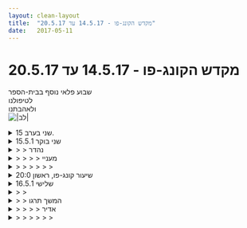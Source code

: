 ```yaml
---
layout: clean-layout
title:  "מקדש הקונג-פו - 14.5.17 עד 20.5.17"
date:   2017-05-11
---
```

# מקדש הקונג-פו - 14.5.17 עד 20.5.17 
שבוע פלאי נוסף בבית-הספר<br> לטיפולנו<br> ולאהבתנו<br> <img src="http://www.timg.co.il/tapuzForum/images/Emo23.gif" alt="|לב|">

<details>
                    <summary>שני בערב 15.</summary>
                    היה ממש כיף. <br> כבר לפני השיעור הרגשתי שבזכות זה שאני כאן, משהו מתחיל לקרות, משהו טוב.<br> <br> מהשיעור: אין לאן להגיע. להיות בהווה. להרגיש בבית. להרגיש את החיים שבגוף. להיות מחובר לקרקע. <br> <br>
                  </details><details>
                    <summary>שני בוקר 15.5.1</summary>
                    זמן מקדים - 13 דק׳ איכות טובה, &nbsp;&nbsp;&nbsp;&nbsp;משתתפים: אינגריד, רמי, יואב&nbsp;&nbsp;&nbsp;&nbsp;מיקום: גינת דובנוב<br> קריאה מקדימה של ההנחיות, לנסות לראות אותן מחדש, מוצא ניואנסים וסמנים שנתנו לי כיוונים.<br> נינוחות ושלווה כמוטו התחלתי, האיכות שבעידון ובדיוק, הרגיש לי נכון אימון נינוח, רגוע, מדויק ככל שניתן.<br> מנסה לתרגל גישה מחדש על מקטעים מהשיעור, גמישות, תנועה. בחלק מהמקרים קיבלתי כמה מתנות מפתיעות. אחת מהן היא חוויה מאד ממשית שגישה מחדש לא גורמת לי לאבד את מה שידעתי, למרות שאני משאיר את הידע הזה מאחור, הוא זמין לי תמיד. (המשכתי לתרגל את זה גם בהמשך היום)<br> שינויים ועדכונים קטנים לתרגולים רגילים שאפשרו איכויות חדשות (פורמט חדש לסיום מדיטציה, תוספות לשיתופים שעשינו ביחד)<br> סיום שיעור 08:10
                  </details><details>
                    <summary>> > נהדר</summary>
                    בין היתר, מזל טוב על הכניסה לרמה חדשה ותחום חדש ורובד חדש וצלול של &quot;<b>גישה מחדש</b>&quot;.<br> האם אתה מוכן לגלות עוד הרבה יותר? להעמיק ולהיחשף להפתעות מופלאות יותר ויותר? האם אתה נכון?<br> שאלות קצת מוזרות, אני חייב להודות; ועם זאת, הן עולות לי בבירור אליך.<br><br><table width='70%' cellpadding='0' cellspacing='0' bgcolor='#C6C7C6'><tr><td height='1'></td></tr></table><br><b>מדברים על מדיטציה:</b> <a href="http://forums.tapuz.co.il/meditation" target="_blank">http://forums.tapuz.co.il/meditation</a><br/><br/>לומדים את אמנות המדיטציה: <a href="http://www.ThePracticalMeditation.com" target="_blank" rel=nofollow>www.ThePracticalMeditation.com</a><br/>לומדים את אמנות היכולת: <a href="http://www.MagicalChanging.com" target="_blank" rel=nofollow>www.MagicalChanging.com</a>
                  </details><details>
                    <summary>> > > > מעניי</summary>
                    כשאני מתבונן בתחושות אני חייב להודות שאני מזהה שני וקטורים,<br> אחד מלווה בתחושת הנאה שאומר כן, בודאי, סוף סוף, יששששש<br> השני מלווה בתחושה של אי נוחות, כיווץ של הסרעפת שאומר הממ, קצת מפחיד, מה אני עלול לגלות<br> קצת כמו לעמוד על מקפצה של 10 מ׳ לפני שאני קופץ....<br> חייב לציין שאני מופתע
                  </details><details>
                    <summary>> > > > > > </summary>
                    ככל שתתבונן יותר על התחושות... <img src="http://www.timg.co.il/tapuzForum/images/Emo45.gif" alt="|כן|"><br><br><table width='70%' cellpadding='0' cellspacing='0' bgcolor='#C6C7C6'><tr><td height='1'></td></tr></table><br><b>מדברים על מדיטציה:</b> <a href="http://forums.tapuz.co.il/meditation" target="_blank">http://forums.tapuz.co.il/meditation</a><br/><br/>לומדים את אמנות המדיטציה: <a href="http://www.ThePracticalMeditation.com" target="_blank" rel=nofollow>www.ThePracticalMeditation.com</a><br/>לומדים את אמנות היכולת: <a href="http://www.MagicalChanging.com" target="_blank" rel=nofollow>www.MagicalChanging.com</a>
                  </details><details>
                    <summary>שיעור קונג-פו, ראשון 20:0</summary>
                    השיעור שלי התחיל ב 19:40 והסתיים ב 21:00.<br> <br> כמה נקודות מהשיעור:<br>  - התבוננות בדברים שיעשו לנו טוב. אחר כך לבחור 3 ולבצע אותם.<br>  - קרב בהילוך איטי עם יניב בדגש על דיוק מירבי. גם הפעם נעזרתי באמירת &quot;תודה&quot; בכדי לציין סימון שאני מקבל ו&quot;ככה בדיוק&quot; (או משהו בסגנון) כאשר <br> &nbsp;&nbsp;&nbsp;&nbsp;אני מבצע מהלך קרבי שאני מרוצה ממנו.<br>  - עבודת בריאות נעימה – תשומת לב לגוף<br>  - היערכות מיטיבה להמשך השבוע.<br>  - עבודה חופשית עם אי נוחות והיכולת לפעול מתוכה. עולה המשפט &quot;אי נוחות היא מקור להתפתחות&quot;.<br> <br> שיעור קצר ואיכותי. תודה!
                  </details><details>
                    <summary>שלישי 16.5.1</summary>
                    מצבי לפני השיעור: אנרגיה נמוכה יחסית, משהו סגור כזה, גם חרדתיות יש, תקיעות שכזו.<br> <br> לפני השיעור: בשכיבה, מכניס חיים בגוף... חיים במילים, נפלא, מצויין... חיים בדימויים - אור לבן, אנרגיה חופשיה, חיים בתודעה - מאפשר לכל דבר להיות.<br> <br> מתחיל את השיעור בלאפשר לעצמי להרגיש הכל. אפשר בפחות מאבק. מנסה, מצליח, נהדר, תודה. להמשיך לזכור לתרגל בפחות ופחות מאבק. יופי.<br> <br> 10 &quot;טראקים&quot; מגניבים. חלק יותר מגניבים מאחרים... הקטע של ההפלה... הקטע של הנעילת מרפק והיציאה מזה... ההסטה החדשה עבורי עם היד האחורית... קול... היה לי מאתגר לעשות את המיטב (היחסי) שלי, גם הרבה פרטים וזמן קצר, קצת גם מבולבל אולי...<br> <br> 4 פורמות בסיסיות ו5 החיות - בעזרתם מנסה להשתדרג אנרגטית, שיניתי את העמידה ובכלל את הפורמה... מצליח... מצליח יותר ב5 החיות ומצליח עוד יותר כאשר מעלים בדמיוני את כולם מסביבי. אני לבד כאן ועושה את זה.<br> <br> הכנה להליכות נמוכות.<br> <br> תזכורת: הנאה - מצפן מהחשובים שיש לנו.<br> <br> גמישות: &quot;מפנקים אותי דרך גמישות&quot; (בערך. משפט של בן, על מה שהגוף אומר)<br> <br> חוזר על חלק מהטכניקות.<br> <br> עבודה פנימית לא ארוכה בהתכווננות לאיזון, הכלה, התרווחות, פתיחת הלב להמשך היממה.<br> <br> שיעור פיזי ולא קל אבל גם לא מאתגר מאד, ונהניתי מהטראקים/ טכניקות לחימה החדשות, זה מגניב. אה, וגם ממש מגניב להשתפר ב&quot;מנוע&quot; שלי שאחראי על עשיית עבודה פנימית (תחילת השיעור) ועבודה בכלל (קפיצת המדרגה ב5 החיות)<br> <br> <br> <br>
                  </details><details>
                    <summary>> > </summary>
                    &quot;קצת גם מבולבל אולי&quot; - הכוונה אליי, למצב התודעתי שלי שאיתו הגעתי.
                  </details><details>
                    <summary>> > המשך תרגו</summary>
                    תרגול מאתמול והיום בעקבות השיעור, בהשפעתו + סינרגיות מעבודות קודמות =<br> <br> בשכיבה על הגב, חישת הגוף, בישיבה, חישת עצמי:<br> <br> המה והאיך של העבודה הפנימית (והחיצונית) שלי. ללטש את האיך שלי (פחות מאבק, יותר הנאה וכו&#39;)<br> <br> שיפור איכות העשיה שלי לפעמים יותר חשוב ממה שאני עושה. במקרה הזה, בהחלט חשוב בהרבה.<br> <br> זכירת משפט מתוך תשובה במרחב השאלות והתשובות ושיפור התרגול בעזרתו: &quot;שלווה מטופחת על ידי שלווה&quot;.<br> <br> גם אתמול ויותר היום מרגיש קשיים פנימיים מאתגרים, עם זאת נוטה יותר ויותר &quot;לשבת&quot; איתם מאשר לרוץ לקחת כדור הרגעה או נסיון לפתור אותם מחשבתית.<br>
                  </details><details>
                    <summary>> > > > אדיר</summary>
                    <br><br><table width='70%' cellpadding='0' cellspacing='0' bgcolor='#C6C7C6'><tr><td height='1'></td></tr></table><br><b>מדברים על מדיטציה:</b> <a href="http://forums.tapuz.co.il/meditation" target="_blank">http://forums.tapuz.co.il/meditation</a><br/><br/>לומדים את אמנות המדיטציה: <a href="http://www.ThePracticalMeditation.com" target="_blank" rel=nofollow>www.ThePracticalMeditation.com</a><br/>לומדים את אמנות היכולת: <a href="http://www.MagicalChanging.com" target="_blank" rel=nofollow>www.MagicalChanging.com</a>
                  </details><details>
                    <summary>> > > > > > </summary>
                    
                  </details><details>
                    <summary>שני ערב 15.5.201</summary>
                    ביטלתי את השיעור שלי כי רציתי לנוח וערב חופשי בבית <img src="http://www.timg.co.il/tapuzForum/images/Emo23.gif" alt="|לב|">
                  </details><details>
                    <summary>שני ערב 20:2</summary>
                    שיעור כיפי מאוד!!!!<br> ישי, עיליי, וארה ואני<br> <br> החל:19:30 או מעט לפני<br> הסתיים: בעשרה לעשר לערך.<br> <br> - להרגיש בבית. במקום שבו אני נמצא, בתוך גופי, בעולם. כמו כשיוצאים לטבע וקובעים את המקום שלנו איפשהו. וזה עכשיו הופך להיות הבית. נכרתת מעין ברית ביני ובין המקום. ככה עם המקום של השיעור, עם הגוף שלי, עם העולם, עם העכשיו<br> - השמיים - כמו כיפה של כנסייה<br> - אפשרי לדמיין שבכל נגיעה שלי בגוף של מישהו נוצר תו מוסיקלי. דימוי מוצלח מאוד עם כל מיני שימושים.<br> - אמנות הלחימה ואמנות הריפוי והבריאות - שני היבטים של אותה אמנות.<br> - לקחת כבר מראש בחשבון את התחושות שעומדות לעלות בי, למיטב ניסיוני, בסיטואציה נתונה. ולעבוד איתן.<br> - ברית עם השיעור, ברית עם האנשים האחרים בשיעור<br> - כלב קטן שהפגין את החדווה שבמשחק הלחימה<br> - בעדינות גדולה מאוד, לטפח את החיות והמודעות שבגופי <br> - &quot;רגיל&quot; הינו סוג של כאב בתחפושת<br> - לא לפספס אנשים. לקלוט בזמן אמת איתותים ולעבוד איתם. <br> -האגו ותחושת המיוחדות. <br> -שימוש בטבעת הבועות כדי לעבוד עם עצמי של הרגע הזה, ועם עצמי של רגעים אחרים. <br> - להיפתח להשראה, לתת לשקט לדבר אלי<br> -לדמיין שמוסיקה חרישית מאוד מנוגנת ממש על סף התפיסה שלי. בקושי שומעים אותי. לנוע איתה. ללמוד איתה. <br> <br> היה לי כיף ממש<br> תודה!!!<br> <br>
                  </details><details>
                    <summary>*** עזרה זמנית מבן: מפות-ידע **</summary>
                    יומן השיעורים נוצר למגוון מטרות, ששלוש מהבולטות שבהן (שהוזכרו כנראה הכי הרבה, בינתיים, במהלך השנים):<br> 1. <b>השארת עקבות</b> לעצמנו ולאחרים מהשיעור, אשר מנגישות חלק מהידע שהופיע אצלנו בשיעור.<br> 2. <b>שיקוף</b> של מה שעברנו בשיעור, לצרכי משוב ואיסוף מידע המסייעים לחולל את שיעורינו הבאים טוב יותר.<br> 3. <b>השלמת השיעור</b> בעזרת שאלות ותשובות.<br> <br> סעיף 1 כיום עדיין בתהליך היווצרות.<br> כפי שאפשר לראות משבוע לשבוע, המצב הזה כבר בתהליך יפהפה של שינוי והתפתחות:<br> {מעקב תהליך ההגשמה של &quot;רכיב העקבות&quot;: 1 2 3 <b>4</b> 5}<br> <br> <b>מה נחוץ להשלמת השלב האחרון?</b><br> ניתן למצוא מעט פירוט מועיל <a href=http://www.tapuz.co.il/communa/viewmsgcommuna.asp?communaid=40780&msgid=56668464 target=_blank style=color:blue>בהודעה זו</a> מ-30.4.2017.<br> וגם דוגמה יפה לכך <a href=http://www.tapuz.co.il/communa/viewmsgcommuna.asp?communaid=40780&msgid=54248908&archive=1 target=_blank style=color:blue>בהודעה הזאת</a>, למשל, מ-22.12.2013.<br> <br> <b>עזרת &quot;מפות ידע&quot; זמנית זו, תמשיך לפקוד את היומן עד שאראה שהמצב השתנה משמעותית והידע הרב המועבר בשיעורים איננו &quot;הולך לאיבוד&quot;.</b><br> במסגרת עזרה זמנית זו, אני מתמצת עבורכם דוגמאות של חלק ממה שמועבר בשיעורים השונים.<br><br><table width='70%' cellpadding='0' cellspacing='0' bgcolor='#C6C7C6'><tr><td height='1'></td></tr></table><br><b>מדברים על מדיטציה:</b> <a href="http://forums.tapuz.co.il/meditation" target="_blank">http://forums.tapuz.co.il/meditation</a><br/><br/>לומדים את אמנות המדיטציה: <a href="http://www.ThePracticalMeditation.com" target="_blank" rel=nofollow>www.ThePracticalMeditation.com</a><br/>לומדים את אמנות היכולת: <a href="http://www.MagicalChanging.com" target="_blank" rel=nofollow>www.MagicalChanging.com</a>
                  </details><details>
                    <summary>> > חלקיקים לדוגמה מתוך שלישי 21:30, 16.5.201</summary>
                    עשר צורות נטרול חביבות:<br> להב היד: אבחה פנימה, אבחה החוצה.<br> כמו בפורם בסיסי מספר 2: להב היד פנימה, מרפק ישר לחזה, הצלפת אגרוף.<br> כמו בפורם בסיסי מספר 6: הסטה החוצה, הגעה למנוטרל מבחוץ, פטיש לידו האחוזה בידינו ואגרוף בלא שינוי צורה.<br> הסטה החוצה מבפנים, חבטה לכתף, הפלה.<br> הסטה החוצה מבפנים, תפיסה, מרפק לפרצוף, אגרוף חוזר.<br> החלקה וכניסת אצבעות.<br> תקיפה: אגרוף למעלה - אגרוף למטה.<br> תקיפה: מרפק מלמטה, מרפק מהצד.<br> חסימה הצידה ובריחת היד.<br> שלוש מכות משולבות בו-זמנית, האחת כהסטה, האחת לרגל, האחת לפרצוף.<br> <br> אפשר וכדאי לתרגל את הפורמים באופן ריאלי ומהיר.<br> אפשר וכדאי לתרגל את הפורמים כשיר חופשי ולהשתפר באיכות.<br> אפשר וכדאי להיות קשובים לעצמנו, לשיעור, למה שרוצה להתפתח ולהשתפר דרכנו, כולל להילמד דרכנו.<br> אפשר וכדאי להתחיל את שיעורנו מוקדם יותר, לפני שמתחילים לנו אותו.<br> הסייען החיצוני הוא כלי עזר - אפשר וכדאי להתייחס אליו כאל כוח חיצוני בלתי-הכרחי ולהפיק ממנו את המיטב.<br> <br> כאמור, אלה הם רק חלקיקים. יש הרבה חומר נוסף, אחרי לגמרי, שהועבר (מבחוץ ו/או מבפנים) לכל אחד מהמשתתפים בשיעור. בעקרון אפשר למצוא (hopefully) מידע נוסף שהוצב על-ידי המשתתפים במקום המתאים ביומן השיעורים (בתגובה לשיעור <b>ולא כאן</b>).<br><br><table width='70%' cellpadding='0' cellspacing='0' bgcolor='#C6C7C6'><tr><td height='1'></td></tr></table><br><b>מדברים על מדיטציה:</b> <a href="http://forums.tapuz.co.il/meditation" target="_blank">http://forums.tapuz.co.il/meditation</a><br/><br/>לומדים את אמנות המדיטציה: <a href="http://www.ThePracticalMeditation.com" target="_blank" rel=nofollow>www.ThePracticalMeditation.com</a><br/>לומדים את אמנות היכולת: <a href="http://www.MagicalChanging.com" target="_blank" rel=nofollow>www.MagicalChanging.com</a>
                  </details><details>
                    <summary>> > חלקיקים לדוגמה מתוך רביעי 20+22, 17.5.201</summary>
                    אפשר לפתח צורת עבודה באופנים מופלאים.<br> לדוגמה, אפשר לקחת את &quot;אגרוף מודעות&quot; (התרגול הבסיסי שבו צד אחד משפר את אגרופו וצד שני את מודעותו) ובמקום לשלוח את האגרוף לכף היד, לשלוח חבטה כלשהי לבחירתנו לכל נקודה שהיא לבחירתנו - מבלי לגעת בה; בעוד הצד השני, עושה עם זה מה שהוא רוצה, לבחירתו.<br> <br> אפשר לתאם שבכל פעם שנאמרת הוראה מסויימת, עוברים כולם לחיוך עד להודעה חדשה (גם תוך כדי עבודה, דיבור, הכל); ובכל פעם שנאמרת הוראה מסויימת אחרת, מרפים מחיוך זה. אפשר לחלופין לתאם שבכל פעם שמתרחש מצב X אצל מישהו, אותו אדם מחייך במשך כל אותו מצב, שניה אחר שניה. לדוגמה, בכל פעם שהוא מדבר.<br> <br> אפשר לתאם עזרה מסויימת הניתנת למישהו, עד לרגע שבו הוא אומר &quot;תודה רבה&quot; או סימן מוסכם אחר מצידו ואז העזרה החיצונית משולחת לדרכה בעוד שהוא ממשיך לפעול כפי שתואם מבעוד מועד.<br> <br> וכן עשרת התרגילים המפורטים <a href=http://www.tapuz.co.il/communa/viewmsgcommuna.asp?communaid=40780&msgid=56678104 target=_blank style=color:blue>בדוגמית החלקיקים</a> מתוך רביעי 10.5.2017.<br> <br> כאמור, אלה הם רק <b>חלקיקים</b>. יש הרבה חומר נוסף, אחרי לגמרי, שהועבר (מבחוץ ו/או מבפנים) לכל אחד מהמשתתפים בשיעור. בעקרון אפשר למצוא (hopefully) מידע נוסף שהוצב על-ידי המשתתפים במקום המתאים ביומן השיעורים (בתגובה לשיעור <b>ולא כאן</b>).<br><br><table width='70%' cellpadding='0' cellspacing='0' bgcolor='#C6C7C6'><tr><td height='1'></td></tr></table><br><b>מדברים על מדיטציה:</b> <a href="http://forums.tapuz.co.il/meditation" target="_blank">http://forums.tapuz.co.il/meditation</a><br/><br/>לומדים את אמנות המדיטציה: <a href="http://www.ThePracticalMeditation.com" target="_blank" rel=nofollow>www.ThePracticalMeditation.com</a><br/>לומדים את אמנות היכולת: <a href="http://www.MagicalChanging.com" target="_blank" rel=nofollow>www.MagicalChanging.com</a>
                  </details><details>
                    <summary>> > חלקיקים לדוגמה מתוך חמישי 18:00, 19.5.201</summary>
                    אפשר ליצור כמה עשרות שניות של התקדמות גבוהה וללמוד מהן. באפשרותי לקבל כל שיעור, מעצמי, כמערך שבו אני מספק סחורה מסויימת, שרצוני לספק מדי שיעור.<br> <br> התנועות שלי, על איכויותיהן השונות כגון מהירות, דיוק, עוצמה ורבות אחרות, הינן סוג של &quot;כלי גישה&quot; אל כפתורים מסויימים. אופן הפעלת הכפתורים הוא כבר משהו אחר.<br> <br> השיעור, האם הוא בידיי? מה אני עושה איתו? מי אמור להחזיק עבורי את השיעור? <b>מי אמור להעביר לי את השיעור?</b><br> <br> כאמור, אלה הם רק <b>חלקיקים</b>. יש הרבה חומר נוסף, אחרי לגמרי, שהועבר (מבחוץ ו/או מבפנים) לכל אחד מהמשתתפים בשיעור. בעקרון אפשר למצוא (hopefully) מידע נוסף שהוצב על-ידי המשתתפים במקום המתאים ביומן השיעורים (בתגובה לשיעור <b>ולא כאן</b>).<br><br><table width='70%' cellpadding='0' cellspacing='0' bgcolor='#C6C7C6'><tr><td height='1'></td></tr></table><br><b>מדברים על מדיטציה:</b> <a href="http://forums.tapuz.co.il/meditation" target="_blank">http://forums.tapuz.co.il/meditation</a><br/><br/>לומדים את אמנות המדיטציה: <a href="http://www.ThePracticalMeditation.com" target="_blank" rel=nofollow>www.ThePracticalMeditation.com</a><br/>לומדים את אמנות היכולת: <a href="http://www.MagicalChanging.com" target="_blank" rel=nofollow>www.MagicalChanging.com</a>
                  </details><details>
                    <summary>> > > > * צ"ל חמישי 18.5.2017 (לא 19.5.2017</summary>
                    <br><br><table width='70%' cellpadding='0' cellspacing='0' bgcolor='#C6C7C6'><tr><td height='1'></td></tr></table><br><b>מדברים על מדיטציה:</b> <a href="http://forums.tapuz.co.il/meditation" target="_blank">http://forums.tapuz.co.il/meditation</a><br/><br/>לומדים את אמנות המדיטציה: <a href="http://www.ThePracticalMeditation.com" target="_blank" rel=nofollow>www.ThePracticalMeditation.com</a><br/>לומדים את אמנות היכולת: <a href="http://www.MagicalChanging.com" target="_blank" rel=nofollow>www.MagicalChanging.com</a>
                  </details><details>
                    <summary>> > חלקיקים לדוגמה מתוך שבת 16:00, 20.5.201</summary>
                    כדאי לאפשר לכל תנועה להיות חיה, לא להתקבע.<br> אחד מההיבטים החשובים בחיותה היא הנסיון האמיתי והכן לשפרה.<br> אחד מההיבטים החשובים בנסיון האמיתי והכן לשפרה הוא קבלתה העמוקה כפי שהיא, חישת השלמות שבה.<br> <br> כשחוקרים טכניקה כלשהי, אפשר להתייחס אליה כאל נקודת מוצא לטכניקות רבות אחרות; וכאפשרות אחת מרבות אחרות, שאפשר להגיע אליהן ולחקור אותן בזכות המודעות לטכניקה הזאת.<br> <br> אפשר להשתרע על הקרקע באופן שאיננו תואם את אמנות הלחימה, כלומר איננו מגן עלינו באמת; ואפשר להשתרע על הקרקע באופן שתואם את אמנות הלחימה, כלומר שמשפר את היחסים שלנו עם עצמנו ועם הקרקע, באופן שמונע מאיתנו להיפגע ומאפשר לנו להתנהל באופן בריא ונעים יותר ויותר ויותר.<br> <br> אפשר להיות מודעים לתהליך כלשהו שעברנו ואז לתפוס אותו במושגים מספריים וכך להמשיך בו הלאה ביתר עמקות, מיקוד וקלות. לדוגמה, אם אני מרגיש שעברתי בדקות הקודמות 4 יחידות התקדמות בתרגיל מסויים, אני יכול להחליט לעבור עכשיו עוד 2, 6 או 8 יחידות התקדמות בתרגיל הזה, למשל.<br> <br> כאמור, אלה הם רק <b>חלקיקים</b>. יש הרבה חומר נוסף, אחרי לגמרי, שהועבר (מבחוץ ו/או מבפנים) לכל אחד מהמשתתפים בשיעור. בעקרון אפשר למצוא (hopefully) מידע נוסף שהוצב על-ידי המשתתפים במקום המתאים ביומן השיעורים (בתגובה לשיעור <b>ולא כאן)</b>.<br><br><table width='70%' cellpadding='0' cellspacing='0' bgcolor='#C6C7C6'><tr><td height='1'></td></tr></table><br><b>מדברים על מדיטציה:</b> <a href="http://forums.tapuz.co.il/meditation" target="_blank">http://forums.tapuz.co.il/meditation</a><br/><br/>לומדים את אמנות המדיטציה: <a href="http://www.ThePracticalMeditation.com" target="_blank" rel=nofollow>www.ThePracticalMeditation.com</a><br/>לומדים את אמנות היכולת: <a href="http://www.MagicalChanging.com" target="_blank" rel=nofollow>www.MagicalChanging.com</a>
                  </details><details>
                    <summary>יום רביעי בוקר 17.5.1</summary>
                    זמן מקדים 12 דקות, משתתפים: אינגריד, דרור, יואב, רמי, תרצה מיקום: גינת שעשועים - גן דובנוב<br> בשבחי העדינות משולבת במודעות לגוף. תחושה מעניינת. <br> הליכה תוך ביצוע המיקוד - מתבונן מחדש ומצליח להגיע למצב שבו אני עם הריכוז אבל ״מאבד״ את תחושת ה״אני בסוג של עבודה״. לא, אני לא עובד, אני ״רק״ מודע, הוסר חיכוך מיותר, אני יכול להמשיך כך שעות, במקביל לכל פעילות אחרת. כיף.<br> גינת דובנוב, מתכוונן על מיקום מסוים, מרגיש שהוא לא מתאים, מתקן. מתרגל את: אני תלמיד, ״מותר״ לי לטעות, מותר לי לנסות לתקן, לשפר, יש בזה חופש גדול, משחרר. <br> הנחיות פתוחות, מזהה שנוצרת זרימה טובה, מצטרף לזרימה, מתרגל קשב אליה, מדי פעם ״חותר״ כדי להצטרף לזרם, אבל מרגע שעליתי עליו אני משחרר, נהנה מהתנועה. חוויתי את זה במספר קטעים של השיעור. נסיון לתת ״תרגול״ מפריע לעתים ופגע במהלך הטבעי שהיה טוב כמו שהוא, מצד שני אני מרשה לעצמי לחקור כניסה ויציאה מהזרם. <br> ללמוד מהתבוננות ולראות איך אני משתפר, ליהנות מהידע שצברתי. לשתף במידה שנכונה לי ולמקבל, כאמן קונג פו (בהתהוות) מזהה שלא תמיד המידה היא אותו דבר, אני יכול לבחור. עובד על הגדלת הדיוק בהבחנה.<br> ליהנות מהפריבילגיה של שינוי - שינוי פורמט סיום השיעור, שינוי סדר הדברים, <br> להיות קשוב ולאפשר למידע להגיע אליי, עם זאת להיות פעיל במידה הנדרשת, כדי ליצור סביבה שמזרימה את המידע אליי ואל שאר המשתתפים בנוחות.<br> הקשבה לתזמון ומה נכון עבורי, עבור האחרים, לא מתוך נסיון ״ליצור שיעור טוב״, או ״לעשות נכון״ אלא מתוך מתן רשות לעצמי לסמוך על התחושות שלי.&nbsp;&nbsp;<br> סיום שיעור 08:17
                  </details><details>
                    <summary>שלישי 16.05 21:0</summary>
                    התחיל בערך ב21:10<br> השיעור התחיל עם לא מעט ערפל, מצידי כלשאורכו היה ניסיון שלי לפעול מתוך הערפל, אך גם לפעול ממבחוץ לו.<br> התמקדות במקדש הזהב והדרך המזוהבת,<br> במקביל לניסיון לפתיחה של מסלולים אלו דרך הליכה ותשומת לב.<br> עבודה של תרגילי לחימה&nbsp;&nbsp;שונים ופורמות קצרות.<br> שימוש בארבע פורמות.<br> שימוש בחמש החיות <br> התמודדות עם חוסר ידע שלי לגבי חמש החיות וניסיון להשתמש בו.<br> תרגול נוסף של הטכניקות הקרביות.<br> הפסקה מנוחה <br> סוף השיעור.<br> <br>
                  </details><details>
                    <summary>יום רביעי בוקר 17.5 דרו</summary>
                    למה לנצח שאפשר להתחבר.<br> עליתי היום בפארק דובנוב על הגלגל בשיפוע, הרצון הראשוני שלי היה להצליח להגיע ל&quot;פסגה&quot; לחלק הגבוה שלו, שעליתי על הגלגל ראיתי שהדבר קשה לביצוע, אבל מעבר לקושי זה הרגיש לא נכון, נגד הטבע של המתקן. המתקן מחזיר אותי למטה. כשגיליתי את האיכות הזו בחרתי להשתמש בה על מנת לנוע באופן תמידי כך שגם אני וגם המתקן בתנועה תמידית. הרגשתי חיבור ופיצוח של המתקן. הרגשה יותר נכונה. התחלתי להרגיש את קצב התנועה. ולראות אם יש דיאלוג גם שם. אם אני מצליח להגיע לקצב אידאלי שבו יש מלא תנועה שמופקת ביחד. עוד לא הגעתי לשם אבל מרגיש כיוון טוב.<br> <br> ביצוע בסיסי של התרגיל שקיבלתי, על הבסיס שקיבלתי אפשר להוסיף עבודה, אבל הבסיס צריך להיות נוכח. <br> עבודה נעימה על גילגולים קדימה. הרגשתי שיפור במפגש עם העורף. <br> עבודה על החיוביות שלי. להאמין שאני עושה כל מה שאני יכול.
                  </details><details>
                    <summary>רביעי 20:00 17.5.1</summary>
                    מתחיל את השיעור שלי בסביבות 19:25.<br> <br> משפר חישה ישירה של האנרגיות שלי, משפר את חוסר המאבק, עדינות, שלווה.<br> <br> אפשר לשים לב שהנשימה היא דבר טבעי, לאפשר לה להיות.<br> <br> מתרגל תנועות שונות מחפש את ההנאה, מחפש את זה שהתנועות ילמדו אותי מה ללמוד.<br> <br> מתרגלים גם חיוך תוך כדי דיבור ותוך כדי תרגול, בשבילי זה היה פשוט תרגיל בחלוקת קשב.<br> <br> הנחיה זמנית עבורי: בשיעורי קונג פו לא לעשות משהו שאם ילד מגושם היה רואה את זה ועושה את זה הוא היה יכול להיפצע.<br> <br> 3 דגשים בעבודת הזזות: העבודה בריאה לי, לא מסכנת אותי וכד&#39;, העבודה נכונה לחימתית, העבודה כוללת גם אותי ההוליסטי.<br> <br> חבטת קסם.<br> <br> מודעות לנשימה, לדממה הפנימית והחיצונית.<br> <br> אפשר בתרגילים שהזמן לעשייתם קצר לדמיין שהיו נמשכים עוד זמן רב ולראות איך זה משפיע על איכות העבודה.<br> <br> שמירה על מתחם בלי פריוולגיות מיוחדות.<br> <br> עשיית קסמים.<br> <br> שיעור שאני קצת פסיבי בו... אנרגיות נמוכות קצת וזה. הרבה &quot;מחשב מסלול מחדש&quot; כי הגישה שלי לתרגילים (ולעצמי) משתנית, יותר קשוב להנאה ולאיכות. <br> <br>
                  </details><details>
                    <summary></summary>
                    לגבי ההנחיה הזמנית שקיבלתי ביום רביעי: &quot;להימנע לעשות בשיעורים משהו שאם ילד מגושם היה עושה היה יכול להיפצע&quot;.<br> <br> זה לא ברור לי לא מבחינת המטרה שלה ולא מבחינת הגבולות שלה. האם גם&nbsp;&nbsp;גלגלון או פליק פלאק נחשבים לפעולה כזו?
                  </details><details>
                    <summary>> > הנה הסיוע מגיע..</summary>
                    יש את ההנחיות שאתה מקבל לעשות.<br> אותן אתה פשוט עושה, כמיטב יכולתך.<br> <br> אם היו מנחים אותך להתנדד על הנדנדה, היית לוקח את זה כהנחיית קונג-פו.<br> היית, קרוב לודאי, עושה את זה בזהירות, בין היתר.<br> <br> אם שולחים אותך לעבוד על מה שבא לך ואתה מתנדנד בפראות על הנדנדה, אתה יכול לזהות עכשיו, מעמדת התבוננות, שלא כך היית עובד איתה אם היית מקבל הנחיה להתנדנד איתה.<br> <br> הגעה למצב של נפילה או מעידה נגד רצונך, רומז לך בדרך כלל שעשית משהו לא נכון, אלא אם כן מדובר בצורת עבודה שנפילות או מעידות הן חלק בלתי-נפרד ממנה. השאיפה היא לא להזדקק לרמיזות כאלה (כגון למעוד או לקבל מכה) אלא להיות מחובר מלכתחילה לנביעה השלווה שלך, תוך זיהוי חוסר-המנוחה וההשתוללות הפנימיות (כשמבחין בהן), בתור מה שהן באמת, בעדינות ובאהבה.<br> <br> אם יש לך ספק ברגע מסויים מבחינת ההתנהלות החיצונית במצב של &quot;עבודה חופשית&quot; יחסית, אכן שאל את עצמך משהו כגון &quot;אם נניח אנשים מסביב היו מחקים אותי וזה היה הופך לנורמה, התנועה המסויימת הזאת, האם זה היה מסכן חלק מהמתרגלים?&quot; או משהו מעין זה. גלה את השאלה שמאפשרת לך להתנהל באופן שאיננו פוגע בך ובאחרים.<br> <br> וגם הערה בנוגע ל&quot;3. שאלה מסוג זה אינה מופנית לאנשים ספציפיים <b>והיא מנוסחת כך שכל מדריך קונג-פו יוכל לנסות להשיב</b>&quot;:<br> כדי להשיג את זה בשאלה הנוכחית, כך שבאמת היה קל להשיב לשאלתך גם למי שלא נכח שם, אפשר למשל להוסיף רקע כגון &quot;במהלך השיעור התנדנדתי על הנדנדה כל-כך גבוה עד שכאשר ירדתי ממנה, מעדתי מעט. מיד ניגש אלי X ואמר לי Y&quot;.<br><br><table width='70%' cellpadding='0' cellspacing='0' bgcolor='#C6C7C6'><tr><td height='1'></td></tr></table><br><b>מדברים על מדיטציה:</b> <a href="http://forums.tapuz.co.il/meditation" target="_blank">http://forums.tapuz.co.il/meditation</a><br/><br/>לומדים את אמנות המדיטציה: <a href="http://www.ThePracticalMeditation.com" target="_blank" rel=nofollow>www.ThePracticalMeditation.com</a><br/>לומדים את אמנות היכולת: <a href="http://www.MagicalChanging.com" target="_blank" rel=nofollow>www.MagicalChanging.com</a>
                  </details><details>
                    <summary>> > > > תוספת מידע..</summary>
                    העבודה הייתה לעשות מה שירגיש טוב לגוף וזה מה שניסיתי לעשות, לבחון את הההשפעה של זה על הגוף ועל רמת האנרגיה. הקפיצה הייתה מכוונת, זה משהו שאני עושה מגיל קטן, הנפילה ידועה מראש. לא הרגשתי השתוללות. בהתחלה שמתי לב שהגעתי לגובה שלא בטיחותי לי כבר (להרגלי השמירה החדשים שלי על עצמי) להתנדנד כה גבוה ואז איזנתי את זה עם גובה שלא מרגיש לי בעייתי, בוודאי לא הקפיצה ממנה שאני עושה מגיל 10.<br>
                  </details><details>
                    <summary>> > > > > > כלומ</summary>
                    זאת היתה &quot;השתוללות מכוונת&quot;. בגלל המצב האנרגטי הנמוך יחסית משהו בי רצה לחוות שינוי וניסיתי לראות איך התנדנדות מהירה וכיפית (וקפיצה) יכולים לעזור.
                  </details><details>
                    <summary>> > > > > > > > </summary>
                    <br><br><table width='70%' cellpadding='0' cellspacing='0' bgcolor='#C6C7C6'><tr><td height='1'></td></tr></table><br><b>מדברים על מדיטציה:</b> <a href="http://forums.tapuz.co.il/meditation" target="_blank">http://forums.tapuz.co.il/meditation</a><br/><br/>לומדים את אמנות המדיטציה: <a href="http://www.ThePracticalMeditation.com" target="_blank" rel=nofollow>www.ThePracticalMeditation.com</a><br/>לומדים את אמנות היכולת: <a href="http://www.MagicalChanging.com" target="_blank" rel=nofollow>www.MagicalChanging.com</a>
                  </details><details>
                    <summary></summary>
                    לגבי הדגש השלישי שקיבלנו בעבודת הזזות בשלישיה ביום רביעי: לתרגל באופן הוליסטי, כזה שמתחשב גם עם כל כולנו (&quot;לא להיות טובים בהזזות אבל בני אדם גרועים&quot;) - זה מה שהצלחתי לקלוט. האם אפשר לקבל הסבר מפורט יותר או הרחבה בנושא? איך זה למשל קשור לעבודה?
                  </details><details>
                    <summary>> > בשמחה</summary>
                    המדובר בהזזות בשלישיה, תוך כדי מודעות של כל אחד מהמשתתפים להקפדתו על שלושה דברים מנחים בעבודתו:<br> 1. <b>בריאות</b> - עבודתו בריאה לו לחלוטין. לדוגמה, הוא לא נוטל את ידו של מישהו ומשתמש בה כדי להכאיב לעצמו.<br> 2. <b>נכונוּת</b> - עבודתו נכונה לו לחלוטין, כולל בהיבט אמנות הלחימה. כלומר, הוא לא מבצע לדוגמה תנועות מוקצנות שלא היו משרתות אותו באמנות הלחימה.<br> 3. <b>קידום</b> - עבודתו מקדמת אותו. לא רק מקדמת אותו בהיבטים צרים ולוקחת אותו אחורה בהיבטים מסויימים, אלא מקדמת אותו באופן שלם. לדוגמה, אם מישהו משתפר בהיבטים תנועתיים ולחימתיים אך נעשה סגור יותר רגשית ונאטם לעצמו ו/או לאחרים המשתתפים איתו בעבודה, אז העבודה הזאת לא מקדמת אותו (אלא אולי בהיבטים צרים כלשהם) אלא לוקחת אותו אחורה.<br> <br> מומלץ גם לעיין בתיעודים של אחרים משלוש הנחיות אלה:<br> <a href=http://www.tapuz.co.il/communa/viewmsgcommuna.asp?communaid=40780&msgid=56679349 target=_blank style=color:blue>דניאל</a><br> <a href=http://www.tapuz.co.il/communa/viewmsgcommuna.asp?communaid=40780&msgid=56679471 target=_blank style=color:blue>וארה</a><br> <a href=http://www.tapuz.co.il/communa/viewmsgcommuna.asp?communaid=40780&msgid=56678104 target=_blank style=color:blue>אני</a><br> ותיעודים נוספים.<br> <br> נ.ב.<br> הערה בנוגע ל&quot;3. שאלה מסוג זה אינה מופנית לאנשים ספציפיים <b>והיא מנוסחת כך שכל מדריך קונג-פו יוכל לנסות להשיב</b>&quot;:<br> כדי להשיג את זה אפילו עוד יותר בשאלה הנוכחית, כך שבאמת היה קל להשיב לשאלתך גם למי שלא נכח שם, אפשר להתנסח באופן סיפורי משהו, שמדמיין שהמשיבים האמורים לא היו איתי באותו שיעור. דמיון כזה יביא אותי אוטומטית לכתוב/לשאול באופן נגיש יותר.<br><br><table width='70%' cellpadding='0' cellspacing='0' bgcolor='#C6C7C6'><tr><td height='1'></td></tr></table><br><b>מדברים על מדיטציה:</b> <a href="http://forums.tapuz.co.il/meditation" target="_blank">http://forums.tapuz.co.il/meditation</a><br/><br/>לומדים את אמנות המדיטציה: <a href="http://www.ThePracticalMeditation.com" target="_blank" rel=nofollow>www.ThePracticalMeditation.com</a><br/>לומדים את אמנות היכולת: <a href="http://www.MagicalChanging.com" target="_blank" rel=nofollow>www.MagicalChanging.com</a>
                  </details><details>
                    <summary>> > להיות מחובר למטרה הרחב</summary>
                    מה שעלה בי:<br> המטרה הרחבה, הקבועה והגדולה של לימודי קונג פו, עד כמה שאני מבין עד היום, היא לעשות טוב לי ולאנשים האחרים. ישנן דרכים לתרגל הרבה מהדברים שלומדים בקונג פו, שיכולות לסטות ממטרת העומק הזו.<br> <br> נגיד אם אני מעיף מישהו בהזזות ומטיח אותו בעוצמה בקיר שנמצא מאחוריו - כאילו הצלחתי בתרגיל, ואולי אפילו התקדמתי ביכולת שלי להזיז אדם ולא להיות מוזז, אבל אני מחטיא משהו אחר שאולי הוא חשוב ורחב יותר מלהיות טוב בלהזיז. לעומת זאת, אם אני מחובר למטרת היסוד הזו, אז אני כנראה אעצור רגע ואזיז אותנו משם, ואז אחזור בכיף לתחרות ההזזות עם הפרטנר שלי, תוך כדי שאני ממשיך לשמור על שנינו בצורה הכי טובה שאני יכול, ומנסה להמשיך לספק לנו חוויה בטוחה, נעימה, הדדית ומחזקת. <br>
                  </details><details>
                    <summary>שיעור 20:00 של יום ראשון ה 14.5.1</summary>
                    שהות קצרה בנקודת המפגש והמשך שיעור לאחר מכן במקום אחר,<br> מרוצה מהצלחותי
                  </details><details>
                    <summary>השיעור של אלו</summary>
                    להביא קשב הורי/אמפתי/מכיל לאזור כלשהו - ברכיים, מערכת רגשית, הגוף, כל היצור הזה<br> <br> לשאול אותו מה שלומך ? ולהיות פתוח לכל מה שעולה. איך אתה עכשיו ?<br> <br> לשאול אותו מה אתה צריך ? ולהיות פתוח לכל מה שעולה<br> לבחור משהו שאתה רוצה - שפע/בהירות/חיבוק<br> <br> לבקש את הדבר שאתה רוצה, ולהיות פתוח ללקבל אותו (ושוב להיות פתוח לכל מה שעולה) <br> <br> לסמן עם הרגל<br> לסמן עם הרגל במהירות ולא ליפול ולהלחם על זה שאני לא נופל<br> לסמן מהר עם היד<br> לתפוס מהר למישהו את היד<br> <br> <br> כשבן מגיע - עבודה על פורמות. תיקון לפורמה שלישית. לחפש את האספקטים הלחימתיים בכל תנועה ותנועה. תיקון לפורמה שלישית. לחגוג ולחקור את העבודה עם הפורמות.<br> <br> מעברים לשכיבה ולעמידה.<br> <br> הפלות ברגליים מוצלבות.<br> <br> לתרגל - אני בסדר, הכל בסדר. (מה שהוביל אותי לרקוד ולהיות בצורה משוחררת מהרגיל. להיות ממש בסדר, וזה משפיע מיד על הזרימה בגוף. כל כך הרבה פעמים אני מרגיש שאני חסום להנאה/רוגע בשל כל הבלאגן הפנימי ואיכשהו התרגיל שחרר אותי יפה יפה בלי הרבה מאמץ בזכות שילוב של ריקוד ומוסיקה מהבר ומחשבה פנימית אני בסדר הכל בסדר)<br> <br> היזכרות במה שהיה לנו טוב<br> עבודה שוב עם טכניקה שלומך , רוצה, מזמין.<br> <br> מה היה הכי חזק בשיעור ?<br> לרקוד ברוגע לצלילי המוזיקה באוויר הפתוח ובמיוחד בתרגיל של שאני בסדר הכל בסדר<br> <br> למצוא אספקטים לחימתיים של חבטות בתוך הפורמו<br> <br> השלומך, צריך, מזמין. בעצם כשהייתי צריך חיבוק ודמיינתי שזה ממישהו אחר הצלחתי להביא לעצמי סוג של חיבוק וזה נתן אפקט חזק. כי זה לא באמת החיבוק, זה מה שקורה בגוף שלי בעקבותיו. ואני מסוגל לייצר את זה בעצמי כמעט לגמרי ככל הנראה בזכות הדמיוו. תחושה של רוגע רב, קבלה כלפי עצמי, אהבה, רשות להיות ילדי/נשי/גברי/פגיע/כאוב/מוטרד/לא-מושלם ועדיין מגה אהוב.
                  </details><details>
                    <summary>שעור יום ב' 15.5.17 בק</summary>
                    שעור בהשתתפות: יואב, רמי, אינגריד. הלכנו לגינת דובנוב.<br> רוב השיעור הוקדש לגמישות ותנועה חופשית.<br> הדברים שהגיעו אלי בזמן השיעור:<br> - עדינות (משמעותי, אפשר הסתכלות חדש ומיטיבה)<br> - תשומת לב לנשימה - הדהים אותי כמה אני יכולה להמשיך להשתפר בכך, עם כל המודעות שלי לכך.<br> - הנאה מדברים קטנים, כגון לחוש את הרוח על העור, לשמוע את ציוצי הציפורים, לראות את הסביבה במבט כולל. ההנאה עמוקה ומיטיבה<br> - תשומת לב לגוף<br> - דיוק בתנועה<br> - התחברות לאומנית הלחימה שבי - ממקום של עדינות וגם נחישות<br> - קלילות<br> - גמישות<br> -עוצמה שקטה<br> - אמון ביכולת שלי, ביקום, באנשים שסביבי<br> - הערכה עצמית, זיהוי הצלחות שלי, שיבוח עצמי.<br> - להתחבר לכוח המחשבה לשי ולבחור על מה לחשוב.<br> - צלילות ובהירות<br>
                  </details><details>
                    <summary>שעור יום ד' בקר 17051</summary>
                    השתתפו: יואב, תרצה, דרוד, יואב ואיגריד.<br> <br> משך כ-10 דקות לפני תחילת היעור תרגלתי מספר מיקודים שהגיעו אלי בשעורים האחרנים:<br> - עדינות<br> - צלילות<br> - קלילות והנאה<br> <br> מיקוד תוך כדי שעור:<br> - תשומת לב לנשימה<br> <br> תרגולים במהלך השיעור:<br> - תנועה חופשית<br> - גמישות<br> - חיזוק שרירים<br> - קלילות והרפיה מעודף מאמץ<br> - אומנות לחימה בדגש של קלילות<br> - חיזוק והעמקת אושר, שמחה והרפיה מרצינות יתר<br> - הנאות קטנות - מהשמש, הציפורים, השמיים הכחולים ומנוכחותם של החברים שמתאמנים איתי.<br> - הרחבת המבט<br> <br> היה שעור מוצלח, יצאתי ממנו מחוזקת.
                  </details><details>
                    <summary>שעור יום ד' בקר 17051</summary>
                    השתתפו: יואב, תרצה, דרוד, יואב ואיגריד.<br> <br> משך כ-10 דקות לפני תחילת היעור תרגלתי מספר מיקודים שהגיעו אלי בשעורים האחרנים:<br> - עדינות<br> - צלילות<br> - קלילות והנאה<br> <br> מיקוד תוך כדי שעור:<br> - תשומת לב לנשימה<br> <br> תרגולים במהלך השיעור:<br> - תנועה חופשית<br> - גמישות<br> - חיזוק שרירים<br> - קלילות והרפיה מעודף מאמץ<br> - אומנות לחימה בדגש של קלילות<br> - חיזוק והעמקת אושר, שמחה והרפיה מרצינות יתר<br> - הנאות קטנות - מהשמש, הציפורים, השמיים הכחולים ומנוכחותם של החברים שמתאמנים איתי.<br> - הרחבת המבט<br> <br> היה שעור מוצלח, יצאתי ממנו מחוזקת.
                  </details><details>
                    <summary>> > למה פעמיים, אינגריד</summary>
                    <br><br><table width='70%' cellpadding='0' cellspacing='0' bgcolor='#C6C7C6'><tr><td height='1'></td></tr></table><br><b>מדברים על מדיטציה:</b> <a href="http://forums.tapuz.co.il/meditation" target="_blank">http://forums.tapuz.co.il/meditation</a><br/><br/>לומדים את אמנות המדיטציה: <a href="http://www.ThePracticalMeditation.com" target="_blank" rel=nofollow>www.ThePracticalMeditation.com</a><br/>לומדים את אמנות היכולת: <a href="http://www.MagicalChanging.com" target="_blank" rel=nofollow>www.MagicalChanging.com</a>
                  </details><details>
                    <summary>> > > > תשובה לשאלת ב</summary>
                    טעות. כששמתי לב לכך ניסיתי למחוק אך אין לי אפשרות למחוק את הפוסט המיותר<br>
                  </details><details>
                    <summary>שיעור קונג-פו, רביעי 20:0</summary>
                    שיעור נהדר ומיוחד! <br> <br> כמה נקודות:<br> לדבר תוך כדי חיוך. רגע לפני שאני רוצה לומר משהו, להתחיל לחייך ואז לומר את הדברים.<br> בהמשך, ציון המילה &quot;חיוך&quot; - עוברים לחייך, ציון המילה &quot;הרפיה&quot; – מרפים מהחיוך. אפשר לזהות במה אני רוצה להשתפר ואז להכריז &quot;חיוך&quot; או &quot;הרפייה&quot;.<br> זו הייתה המסגרת הכללית, במהלכה קיבלנו כל מני תרגולים כמו להסתכל על אחרים, לשוחח תוך כדי דילוגים ועוד.<br> תרגול יד חומקת. מדמיין את התוצאה לפני שמנסה לפגוע בכף היד.<br> סימון לאזור בגוף של הפרטנר אבל מבלי ליצור מגע. הפרטנר עובד עם זה.<br> שיתוף בדרכים לנהל שיעור.<br> התבוננות בעבודה וההתקדמות שלי עם התכנים המופיעים בספריו של אקהרט טולה.<br> <br> השיעור שלי התחיל ב 19:00 בערך והסתיים לקראת 22:00.<br> הפרטנרים שלי בשיעור: וארה, חגי, בן ואסא.<br> <br> תודה!
                  </details><details>
                    <summary>חמישי 18.5.1</summary>
                    מה הסחורה הנדרשת ממני בכל שיעור ?<br> <br> &quot;טופס בדיקה&quot; אם הושגו שלוש תוצאות בשיעור:<br> <br> 1. הפכתי ללוחם טוב יותר מכפי שהייתי חד משמעית וללא עוררין<br> 2. בריאותי השתפרה וזה נעים לי ועוזר לי<br> 3. אני חוזר ליום יום ברמת ניהול והתנהלות משופרים.<br> <br> <br> התקדמות באמצעות עבודה קצרה, קרב של כמה שניות למשל. <br> <br> כלים לשיפור שמירה על נשימה נינוחה במהלך קרב: עבודת נשימה מאומצת בבית של 15 דקות כל יום בשכיבה על הגב, אימון ריצה מדי יום עם ספרינטים, אימון עם דילגית<br> <br> יצירת שיעור מקדם ללא קשר לזהות המעביר .<br> <br> <br>
                  </details><details>
                    <summary>16.5.17 שלישי ער</summary>
                    באתי יחסית מוקדם, אבל עם אי חשק גדול. ב20:50 התחלתי להסתובב בשטח תוך מאבק פנימי גדול האם ללכת או להישאר לאימון. <br> אי החשק התחיל להשתחרר (גם בעקבות הופעתו של בן ושיחה קצרצרה). <br> <br> היה לי שיעור נעים מאוד בסופו של דבר. כאבה לי הברך לאורך השיעור אבל עבדתי עם זה. <br> <br> עשינו 10 &quot;טראקים&quot;/טכניקות בהנחיית בן. היה לי חזק ומאומץ אבל לא יותר מדי. <br> אח&quot;כ פורמות בסיסיות ואז 5 החיות. נעים. אח&quot;כ עבודה קצרה על הכנה להליכות נמוכות - התרכזתי בחיזוק הברך ועבודה מתוך הקשבה אליה. <br> <br> אח&quot;כ גמישות ארוכה עם דגש שאני אוהב לעבוד איתו - לפנק את הגוף. <br> <br> שיחה קצרה עם בן - מה עזר לי השיעור? שהיה מאומץ אבל לא יותר מדי. לא הגעתי למצב של עייפות או כאב. שהיו הנחיות ברורות וסגורות. <br> <br> המשך השיעור לעצמי. כל מיני עבודות קצרות, פנימיות וחיצוניות. סיימתי ב-22:20 בערך בסיבובי הליכה ברחבה. <br> <br><br><br><table width='70%' cellpadding='0' cellspacing='0' bgcolor='#C6C7C6'><tr><td height='1'></td></tr></table><br><img border=0 src=../tapuzforum/images/Emo42.gif><br><br><b>יש בי אהבה והיא תנצח.</b><br><br><br><a rel=nofollow href=http://blog.tapuz.co.il/pathoftheone target=_blank style=color:black>http://blog.tapuz.co.il/pathoftheone</a>            <br><br>
                  </details><details>
                    <summary>חמישי 18:0</summary>
                    נוכחים עילי,אסא, בן<br> <br> מה הסחורה הנדרשת ממני מידי שיעור?<br> איך אני רוצה להיות בזמן קרב?<br> מה קובע את מידת הביצוע שלי בזמן קרב?<br> האם אני יכול להכין אותי היטב לזה?<br> <br> איכות הנגיעה - היכולת לפרוע את הצ&#39;קים של החבטות. איך מתאמנים על זה? למשל על ידי אימון של אפקטים שברצוני ליצור על גוף אחר, או על דבר אחר (למשל האוויר). עדיף להתרחק משימוש בדמיון כאן כדי להתאמן - לפחות כשאני לבד ואין איך לאמת דברים או לבדוק דברים מול פרטנר. <br> <br> איך ביכולתי להפעיל את עצמי יותר במדויק לגבי הסחורה שברצוני להפיק היום?<br> <br> שיעור נפלא, תודה!!<br> אסא
                  </details><a href="javascript:history.back()">בית</a>